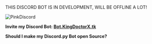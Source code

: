 THIS DISCORD BOT IS IN DEVELOPMENT, WILL BE OFFLINE A LOT!

![PinkDiscord](https://discordemoji.com/assets/emoji/PinkDiscord.png)

**Invite my Discord Bot: [Bot.KingDoctorX.tk](https://Bot.KingDoctorX.tk/)**

**Should I make my Discord.py Bot open Source?** 